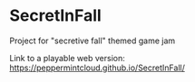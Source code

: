 # SecretInFall
Project for "secretive fall" themed game jam

Link to a playable web version: https://peppermintcloud.github.io/SecretInFall/
